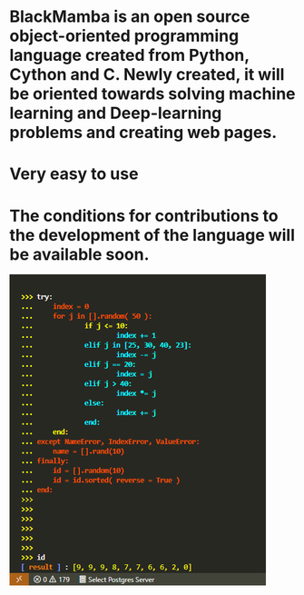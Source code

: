 # BlackMamba is an open source object-oriented programming language created from Python, Cython and C. Newly created, it will be oriented towards solving machine learning and Deep-learning problems and creating web pages.
# Very easy to use 
# The conditions for contributions to the development of the language will be available soon.

![ScreenShot](/images/try.png)


